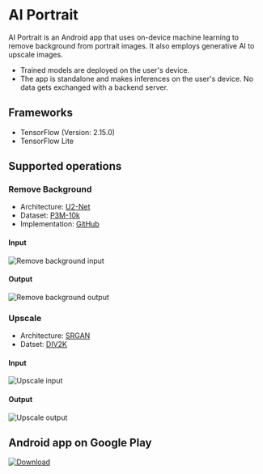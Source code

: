 # AI Portrait
AI Portrait is an Android app that uses on-device machine learning to remove background from portrait images. It also employs generative AI to upscale images.


- Trained models are deployed on the user's device.
- The app is standalone and makes inferences on the user's device. No data gets exchanged with a backend server.

## Frameworks
- TensorFlow (Version: 2.15.0)
- TensorFlow Lite

## Supported operations

### Remove Background
- Architecture: [U2-Net](https://arxiv.org/abs/2005.09007)
- Dataset: [P3M-10k](https://paperswithcode.com/dataset/p3m-10k)
- Implementation: [GitHub](https://github.com/VaishakNair/PortraitBackgroundRemoverU2Net)

#### Input
![Remove background input](https://i.postimg.cc/wjKgxSCS/Background-Remover-Input.png)

#### Output
![Remove background output](https://i.postimg.cc/Pqyj4NCj/Background-Remover-Output.png)

### Upscale
- Architecture: [SRGAN](https://arxiv.org/abs/1609.04802)
- Datset: [DIV2K](https://data.vision.ee.ethz.ch/cvl/DIV2K/)

#### Input
![Upscale input](https://i.postimg.cc/6pdw8MwT/Upscale-Input.png)

#### Output
![Upscale output](https://i.postimg.cc/0QNqHxSJ/Upscale-Output.png)

##  Android app on Google Play
[![Download](https://play.google.com/intl/en_us/badges/static/images/badges/en_badge_web_generic.png)](https://play.google.com/store/apps/details?id=in.v89bhp.aiportrait)